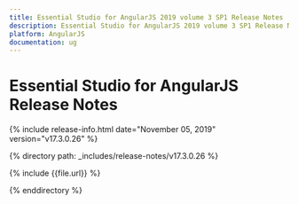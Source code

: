 ```yaml
---
title: Essential Studio for AngularJS 2019 volume 3 SP1 Release Notes  
description: Essential Studio for AngularJS 2019 volume 3 SP1 Release Notes  
platform: AngularJS
documentation: ug
---
```


# Essential Studio for AngularJS  Release Notes  

{% include release-info.html date="November 05, 2019"  version="v17.3.0.26" %} 


{% directory path: _includes/release-notes/v17.3.0.26 %}

{% include {{file.url}} %}

{% enddirectory %}